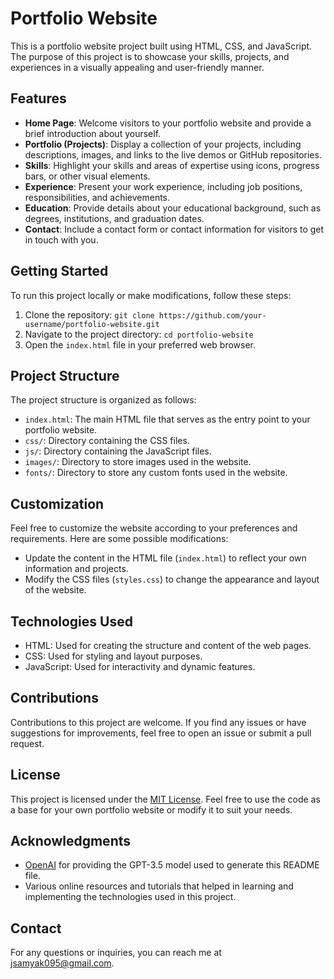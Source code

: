# Portfolio Website

This is a portfolio website project built using HTML, CSS, and JavaScript. The purpose of this project is to showcase your skills, projects, and experiences in a visually appealing and user-friendly manner.

## Features

- **Home Page**: Welcome visitors to your portfolio website and provide a brief introduction about yourself.
- **Portfolio (Projects)**: Display a collection of your projects, including descriptions, images, and links to the live demos or GitHub repositories.
- **Skills**: Highlight your skills and areas of expertise using icons, progress bars, or other visual elements.
- **Experience**: Present your work experience, including job positions, responsibilities, and achievements.
- **Education**: Provide details about your educational background, such as degrees, institutions, and graduation dates.
- **Contact**: Include a contact form or contact information for visitors to get in touch with you.

## Getting Started

To run this project locally or make modifications, follow these steps:

1. Clone the repository: `git clone https://github.com/your-username/portfolio-website.git`
2. Navigate to the project directory: `cd portfolio-website`
3. Open the `index.html` file in your preferred web browser.

## Project Structure

The project structure is organized as follows:

- `index.html`: The main HTML file that serves as the entry point to your portfolio website.
- `css/`: Directory containing the CSS files.
- `js/`: Directory containing the JavaScript files.
- `images/`: Directory to store images used in the website.
- `fonts/`: Directory to store any custom fonts used in the website.

## Customization

Feel free to customize the website according to your preferences and requirements. Here are some possible modifications:

- Update the content in the HTML file (`index.html`) to reflect your own information and projects.
- Modify the CSS files (`styles.css`) to change the appearance and layout of the website.

## Technologies Used

- HTML: Used for creating the structure and content of the web pages.
- CSS: Used for styling and layout purposes.
- JavaScript: Used for interactivity and dynamic features.

## Contributions

Contributions to this project are welcome. If you find any issues or have suggestions for improvements, feel free to open an issue or submit a pull request.

## License

This project is licensed under the [MIT License](LICENSE). Feel free to use the code as a base for your own portfolio website or modify it to suit your needs.

## Acknowledgments

- [OpenAI](https://openai.com/) for providing the GPT-3.5 model used to generate this README file.
- Various online resources and tutorials that helped in learning and implementing the technologies used in this project.

## Contact

For any questions or inquiries, you can reach me at jsamyak095@gmail.com.
